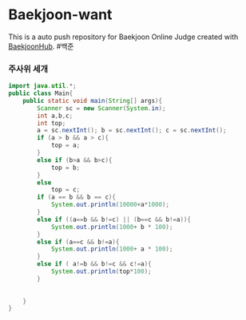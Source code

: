 # Baekjoon-want
This is a auto push repository for Baekjoon Online Judge created with [BaekjoonHub](https://github.com/BaekjoonHub/BaekjoonHub).
#백준
### 주사위 세개
```Java
import java.util.*;
public class Main{
    public static void main(String[] args){
        Scanner sc = new Scanner(System.in);
        int a,b,c;
        int top;
        a = sc.nextInt(); b = sc.nextInt(); c = sc.nextInt();
        if (a > b && a > c){
            top = a;
        }
        else if (b>a && b>c){
            top = b;
        }
        else
            top = c;
        if (a == b && b == c){
            System.out.println(10000+a*1000);
        }
        else if ((a==b && b!=c) || (b==c && b!=a)){
            System.out.println(1000+ b * 100);
        }
        else if (a==c && b!=a){
            System.out.println(1000+ a * 100);
        }
        else if ( a!=b && b!=c && c!=a){
            System.out.println(top*100);
        }
        
 
    }
}
